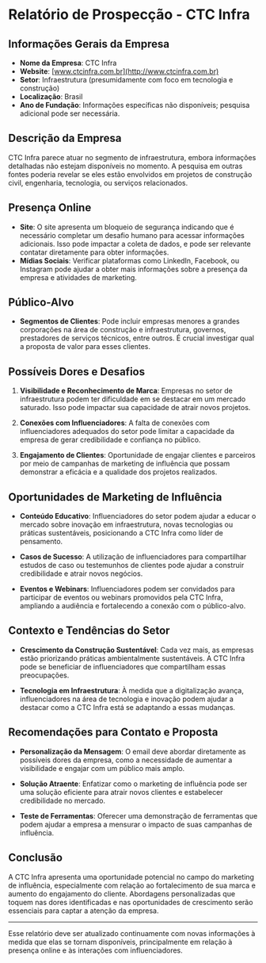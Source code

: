 # Relatório de Prospecção - CTC Infra

## Informações Gerais da Empresa
- **Nome da Empresa**: CTC Infra
- **Website**: [www.ctcinfra.com.br](http://www.ctcinfra.com.br)
- **Setor**: Infraestrutura (presumidamente com foco em tecnologia e construção)
- **Localização**: Brasil
- **Ano de Fundação**: Informações específicas não disponíveis; pesquisa adicional pode ser necessária.

## Descrição da Empresa
CTC Infra parece atuar no segmento de infraestrutura, embora informações detalhadas não estejam disponíveis no momento. A pesquisa em outras fontes poderia revelar se eles estão envolvidos em projetos de construção civil, engenharia, tecnologia, ou serviços relacionados.

## Presença Online
- **Site**: O site apresenta um bloqueio de segurança indicando que é necessário completar um desafio humano para acessar informações adicionais. Isso pode impactar a coleta de dados, e pode ser relevante contatar diretamente para obter informações.
- **Mídias Sociais**: Verificar plataformas como LinkedIn, Facebook, ou Instagram pode ajudar a obter mais informações sobre a presença da empresa e atividades de marketing.

## Público-Alvo
- **Segmentos de Clientes**: Pode incluir empresas menores a grandes corporações na área de construção e infraestrutura, governos, prestadores de serviços técnicos, entre outros. É crucial investigar qual a proposta de valor para esses clientes.
  
## Possíveis Dores e Desafios
1. **Visibilidade e Reconhecimento de Marca**: Empresas no setor de infraestrutura podem ter dificuldade em se destacar em um mercado saturado. Isso pode impactar sua capacidade de atrair novos projetos.
  
2. **Conexões com Influenciadores**: A falta de conexões com influenciadores adequados do setor pode limitar a capacidade da empresa de gerar credibilidade e confiança no público.

3. **Engajamento de Clientes**: Oportunidade de engajar clientes e parceiros por meio de campanhas de marketing de influência que possam demonstrar a eficácia e a qualidade dos projetos realizados.

## Oportunidades de Marketing de Influência
- **Conteúdo Educativo**: Influenciadores do setor podem ajudar a educar o mercado sobre inovação em infraestrutura, novas tecnologias ou práticas sustentáveis, posicionando a CTC Infra como líder de pensamento.
  
- **Casos de Sucesso**: A utilização de influenciadores para compartilhar estudos de caso ou testemunhos de clientes pode ajudar a construir credibilidade e atrair novos negócios.

- **Eventos e Webinars**: Influenciadores podem ser convidados para participar de eventos ou webinars promovidos pela CTC Infra, ampliando a audiência e fortalecendo a conexão com o público-alvo.

## Contexto e Tendências do Setor
- **Crescimento da Construção Sustentável**: Cada vez mais, as empresas estão priorizando práticas ambientalmente sustentáveis. A CTC Infra pode se beneficiar de influenciadores que compartilham essas preocupações.

- **Tecnologia em Infraestrutura**: À medida que a digitalização avança, influenciadores na área de tecnologia e inovação podem ajudar a destacar como a CTC Infra está se adaptando a essas mudanças.

## Recomendações para Contato e Proposta
- **Personalização da Mensagem**: O email deve abordar diretamente as possíveis dores da empresa, como a necessidade de aumentar a visibilidade e engajar com um público mais amplo.
  
- **Solução Atraente**: Enfatizar como o marketing de influência pode ser uma solução eficiente para atrair novos clientes e estabelecer credibilidade no mercado.

- **Teste de Ferramentas**: Oferecer uma demonstração de ferramentas que podem ajudar a empresa a mensurar o impacto de suas campanhas de influência.

## Conclusão
A CTC Infra apresenta uma oportunidade potencial no campo do marketing de influência, especialmente com relação ao fortalecimento de sua marca e aumento do engajamento do cliente. Abordagens personalizadas que toquem nas dores identificadas e nas oportunidades de crescimento serão essenciais para captar a atenção da empresa.

---

Esse relatório deve ser atualizado continuamente com novas informações à medida que elas se tornam disponíveis, principalmente em relação à presença online e às interações com influenciadores.
